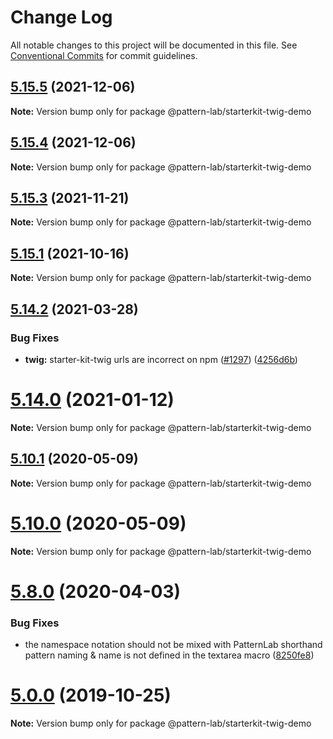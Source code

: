 # Change Log

All notable changes to this project will be documented in this file.
See [Conventional Commits](https://conventionalcommits.org) for commit guidelines.

## [5.15.5](https://github.com/pattern-lab/patternlab-node/compare/v5.15.3...v5.15.5) (2021-12-06)

**Note:** Version bump only for package @pattern-lab/starterkit-twig-demo





## [5.15.4](https://github.com/pattern-lab/patternlab-node/compare/v5.15.3...v5.15.4) (2021-12-06)

**Note:** Version bump only for package @pattern-lab/starterkit-twig-demo





## [5.15.3](https://github.com/pattern-lab/patternlab-node/compare/v5.15.2...v5.15.3) (2021-11-21)

**Note:** Version bump only for package @pattern-lab/starterkit-twig-demo





## [5.15.1](https://github.com/pattern-lab/patternlab-node/compare/v5.15.0...v5.15.1) (2021-10-16)

**Note:** Version bump only for package @pattern-lab/starterkit-twig-demo





## [5.14.2](https://github.com/pattern-lab/patternlab-node/compare/v5.14.1...v5.14.2) (2021-03-28)


### Bug Fixes

* **twig:** starter-kit-twig urls are incorrect on npm ([#1297](https://github.com/pattern-lab/patternlab-node/issues/1297)) ([4256d6b](https://github.com/pattern-lab/patternlab-node/commit/4256d6b13f9c2cfadf7620b0cb744cf71c3257f5))





# [5.14.0](https://github.com/pattern-lab/starterkit-twig-demo/compare/v5.13.3...v5.14.0) (2021-01-12)

**Note:** Version bump only for package @pattern-lab/starterkit-twig-demo





## [5.10.1](https://github.com/pattern-lab/starterkit-twig-demo/compare/v5.10.0...v5.10.1) (2020-05-09)

**Note:** Version bump only for package @pattern-lab/starterkit-twig-demo





# [5.10.0](https://github.com/pattern-lab/starterkit-twig-demo/compare/v5.9.3...v5.10.0) (2020-05-09)

**Note:** Version bump only for package @pattern-lab/starterkit-twig-demo





# [5.8.0](https://github.com/pattern-lab/starterkit-twig-demo/compare/v5.7.2...v5.8.0) (2020-04-03)


### Bug Fixes

* the namespace notation should not be mixed with PatternLab shorthand pattern naming & name is not defined in the textarea macro ([8250fe8](https://github.com/pattern-lab/starterkit-twig-demo/commit/8250fe88231d03735424d597eae40496da2cb48c))






# [5.0.0](https://github.com/pattern-lab/starterkit-twig-demo/compare/v3.0.0-beta.3...v5.0.0) (2019-10-25)

**Note:** Version bump only for package @pattern-lab/starterkit-twig-demo
